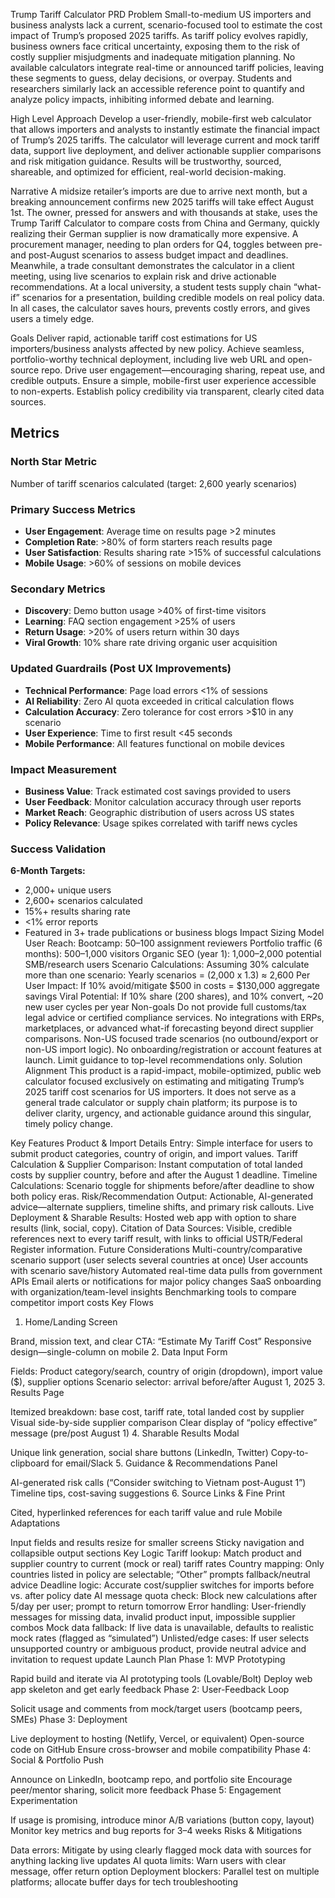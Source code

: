 Trump Tariff Calculator PRD
Problem
Small-to-medium US importers and business analysts lack a current, scenario-focused tool to estimate the cost impact of Trump’s proposed 2025 tariffs. As tariff policy evolves rapidly, business owners face critical uncertainty, exposing them to the risk of costly supplier misjudgments and inadequate mitigation planning. No available calculators integrate real-time or announced tariff policies, leaving these segments to guess, delay decisions, or overpay. Students and researchers similarly lack an accessible reference point to quantify and analyze policy impacts, inhibiting informed debate and learning.

High Level Approach
Develop a user-friendly, mobile-first web calculator that allows importers and analysts to instantly estimate the financial impact of Trump’s 2025 tariffs. The calculator will leverage current and mock tariff data, support live deployment, and deliver actionable supplier comparisons and risk mitigation guidance. Results will be trustworthy, sourced, shareable, and optimized for efficient, real-world decision-making.

Narrative
A midsize retailer’s imports are due to arrive next month, but a breaking announcement confirms new 2025 tariffs will take effect August 1st. The owner, pressed for answers and with thousands at stake, uses the Trump Tariff Calculator to compare costs from China and Germany, quickly realizing their German supplier is now dramatically more expensive. A procurement manager, needing to plan orders for Q4, toggles between pre- and post-August scenarios to assess budget impact and deadlines. Meanwhile, a trade consultant demonstrates the calculator in a client meeting, using live scenarios to explain risk and drive actionable recommendations. At a local university, a student tests supply chain “what-if” scenarios for a presentation, building credible models on real policy data. In all cases, the calculator saves hours, prevents costly errors, and gives users a timely edge.

Goals
Deliver rapid, actionable tariff cost estimations for US importers/business analysts affected by new policy.
Achieve seamless, portfolio-worthy technical deployment, including live web URL and open-source repo.
Drive user engagement—encouraging sharing, repeat use, and credible outputs.
Ensure a simple, mobile-first user experience accessible to non-experts.
Establish policy credibility via transparent, clearly cited data sources.
## Metrics

### North Star Metric
Number of tariff scenarios calculated (target: 2,600 yearly scenarios)

### Primary Success Metrics
- **User Engagement**: Average time on results page >2 minutes
- **Completion Rate**: >80% of form starters reach results page
- **User Satisfaction**: Results sharing rate >15% of successful calculations
- **Mobile Usage**: >60% of sessions on mobile devices

### Secondary Metrics
- **Discovery**: Demo button usage >40% of first-time visitors  
- **Learning**: FAQ section engagement >25% of users
- **Return Usage**: >20% of users return within 30 days
- **Viral Growth**: 10% share rate driving organic user acquisition

### Updated Guardrails (Post UX Improvements)
- **Technical Performance**: Page load errors <1% of sessions
- **AI Reliability**: Zero AI quota exceeded in critical calculation flows  
- **Calculation Accuracy**: Zero tolerance for cost errors >$10 in any scenario
- **User Experience**: Time to first result <45 seconds
- **Mobile Performance**: All features functional on mobile devices

### Impact Measurement
- **Business Value**: Track estimated cost savings provided to users
- **User Feedback**: Monitor calculation accuracy through user reports
- **Market Reach**: Geographic distribution of users across US states
- **Policy Relevance**: Usage spikes correlated with tariff news cycles

### Success Validation
**6-Month Targets:**
- 2,000+ unique users
- 2,600+ scenarios calculated  
- 15%+ results sharing rate
- <1% error reports
- Featured in 3+ trade publications or business blogs
Impact Sizing Model
User Reach:
Bootcamp: 50–100 assignment reviewers
Portfolio traffic (6 months): 500–1,000 visitors
Organic SEO (year 1): 1,000–2,000 potential SMB/research users
Scenario Calculations: Assuming 30% calculate more than one scenario:
Yearly scenarios = (2,000 x 1.3) ≈ 2,600
Per User Impact:
If 10% avoid/mitigate $500 in costs = $130,000 aggregate savings
Viral Potential:
If 10% share (200 shares), and 10% convert, ~20 new user cycles per year
Non-goals
Do not provide full customs/tax legal advice or certified compliance services.
No integrations with ERPs, marketplaces, or advanced what-if forecasting beyond direct supplier comparisons.
Non-US focused trade scenarios (no outbound/export or non-US import logic).
No onboarding/registration or account features at launch.
Limit guidance to top-level recommendations only.
Solution Alignment
This product is a rapid-impact, mobile-optimized, public web calculator focused exclusively on estimating and mitigating Trump’s 2025 tariff cost scenarios for US importers. It does not serve as a general trade calculator or supply chain platform; its purpose is to deliver clarity, urgency, and actionable guidance around this singular, timely policy change.

Key Features
Product & Import Details Entry: Simple interface for users to submit product categories, country of origin, and import values.
Tariff Calculation & Supplier Comparison: Instant computation of total landed costs by supplier country, before and after the August 1 deadline.
Timeline Calculations: Scenario toggle for shipments before/after deadline to show both policy eras.
Risk/Recommendation Output: Actionable, AI-generated advice—alternate suppliers, timeline shifts, and primary risk callouts.
Live Deployment & Sharable Results: Hosted web app with option to share results (link, social, copy).
Citation of Data Sources: Visible, credible references next to every tariff result, with links to official USTR/Federal Register information.
Future Considerations
Multi-country/comparative scenario support (user selects several countries at once)
User accounts with scenario save/history
Automated real-time data pulls from government APIs
Email alerts or notifications for major policy changes
SaaS onboarding with organization/team-level insights
Benchmarking tools to compare competitor import costs
Key Flows
1. Home/Landing Screen

Brand, mission text, and clear CTA: “Estimate My Tariff Cost”
Responsive design—single-column on mobile
2. Data Input Form

Fields: Product category/search, country of origin (dropdown), import value ($), supplier options
Scenario selector: arrival before/after August 1, 2025
3. Results Page

Itemized breakdown: base cost, tariff rate, total landed cost by supplier
Visual side-by-side supplier comparison
Clear display of “policy effective” message (pre/post August 1)
4. Sharable Results Modal

Unique link generation, social share buttons (LinkedIn, Twitter)
Copy-to-clipboard for email/Slack
5. Guidance & Recommendations Panel

AI-generated risk calls (“Consider switching to Vietnam post-August 1”)
Timeline tips, cost-saving suggestions
6. Source Links & Fine Print

Cited, hyperlinked references for each tariff value and rule
Mobile Adaptations

Input fields and results resize for smaller screens
Sticky navigation and collapsible output sections
Key Logic
Tariff lookup: Match product and supplier country to current (mock or real) tariff rates
Country mapping: Only countries listed in policy are selectable; “Other” prompts fallback/neutral advice
Deadline logic: Accurate cost/supplier switches for imports before vs. after policy date
AI message quota check: Block new calculations after 5/day per user; prompt to return tomorrow
Error handling: User-friendly messages for missing data, invalid product input, impossible supplier combos
Mock data fallback: If live data is unavailable, defaults to realistic mock rates (flagged as “simulated”)
Unlisted/edge cases: If user selects unsupported country or ambiguous product, provide neutral advice and invitation to request update
Launch Plan
Phase 1: MVP Prototyping

Rapid build and iterate via AI prototyping tools (Lovable/Bolt)
Deploy web app skeleton and get early feedback
Phase 2: User-Feedback Loop

Solicit usage and comments from mock/target users (bootcamp peers, SMEs)
Phase 3: Deployment

Live deployment to hosting (Netlify, Vercel, or equivalent)
Open-source code on GitHub
Ensure cross-browser and mobile compatibility
Phase 4: Social & Portfolio Push

Announce on LinkedIn, bootcamp repo, and portfolio site
Encourage peer/mentor sharing, solicit more feedback
Phase 5: Engagement Experimentation

If usage is promising, introduce minor A/B variations (button copy, layout)
Monitor key metrics and bug reports for 3–4 weeks
Risks & Mitigations

Data errors: Mitigate by using clearly flagged mock data with sources for anything lacking live updates
AI quota limits: Warn users with clear message, offer return option
Deployment blockers: Parallel test on multiple platforms; allocate buffer days for tech troubleshooting
